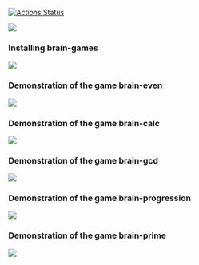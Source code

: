 [![Actions Status](https://github.com/BlackBeard92/frontend-project-44/actions/workflows/hexlet-check.yml/badge.svg)](https://github.com/BlackBeard92/frontend-project-44/actions)

<a href="https://codeclimate.com/github/BlackBeard92/frontend-project-44/maintainability"><img src="https://api.codeclimate.com/v1/badges/9a6c85f314b7a92b0731/maintainability" /></a>

### Installing brain-games
<a href="https://asciinema.org/a/617577" target="_blank"><img src="https://asciinema.org/a/617577.svg" /></a>

### Demonstration of the game brain-even
<a href="https://asciinema.org/a/617573" target="_blank"><img src="https://asciinema.org/a/617573.svg" /></a>

### Demonstration of the game brain-calc
<a href="https://asciinema.org/a/616791" target="_blank"><img src="https://asciinema.org/a/616791.svg" /></a>

### Demonstration of the game brain-gcd
<a href="https://asciinema.org/a/616810" target="_blank"><img src="https://asciinema.org/a/616810.svg" /></a>

### Demonstration of the game brain-progression
<a href="https://asciinema.org/a/617284" target="_blank"><img src="https://asciinema.org/a/617284.svg" /></a>

### Demonstration of the game brain-prime
<a href="https://asciinema.org/a/617570" target="_blank"><img src="https://asciinema.org/a/617570.svg" /></a>